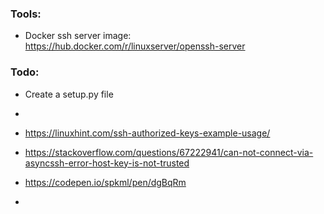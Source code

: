 ### Tools:
- Docker ssh server image: https://hub.docker.com/r/linuxserver/openssh-server


### Todo:
- Create a setup.py file

- 
- https://linuxhint.com/ssh-authorized-keys-example-usage/
- https://stackoverflow.com/questions/67222941/can-not-connect-via-asyncssh-error-host-key-is-not-trusted
- https://codepen.io/spkml/pen/dgBqRm
- 